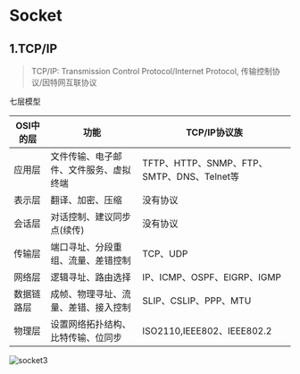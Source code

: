 # Socket

## 1.TCP/IP

> TCP/IP: Transmission Control Protocol/Internet Protocol, 传输控制协议/因特网互联协议



七层模型

| OSI中的层  | 功能                                   | TCP/IP协议族                               |
| ---------- | -------------------------------------- | ------------------------------------------ |
| 应用层     | 文件传输、电子邮件、文件服务、虚拟终端 | TFTP、HTTP、SNMP、FTP、SMTP、DNS、Telnet等 |
| 表示层     | 翻译、加密、压缩                       | 没有协议                                   |
| 会话层     | 对话控制、建议同步点(续传)             | 没有协议                                   |
| 传输层     | 端口寻址、分段重组、流量、差错控制     | TCP、UDP                                   |
| 网络层     | 逻辑寻址、路由选择                     | IP、ICMP、OSPF、EIGRP、IGMP                |
| 数据链路层 | 成帧、物理寻址、流量、差错、接入控制   | SLIP、CSLIP、PPP、MTU                      |
| 物理层     | 设置网络拓扑结构、比特传输、位同步     | ISO2110,IEEE802、IEEE802.2                 |



![socket3](E:/home/xtdocs/docs/csharp/images/socket3.jpg)























